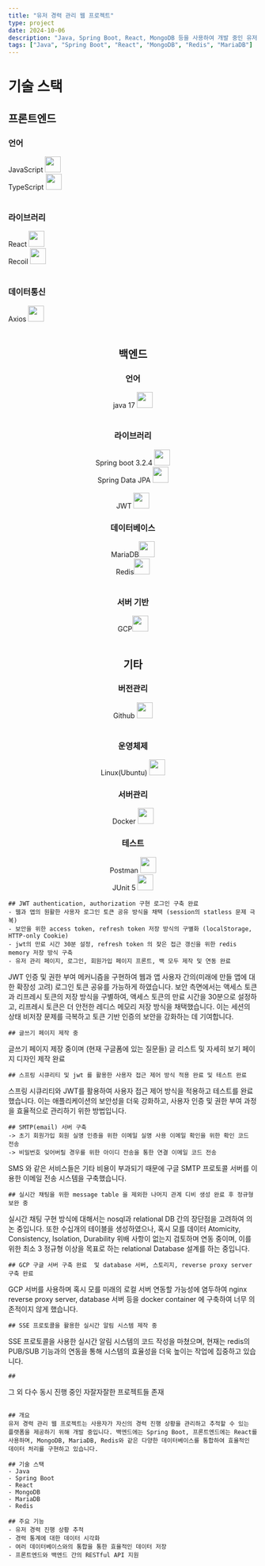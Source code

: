 ```yaml
---
title: "유저 경력 관리 웹 프로젝트"
type: project
date: 2024-10-06
description: "Java, Spring Boot, React, MongoDB 등을 사용하여 개발 중인 유저 경력 관리 웹 프로젝트입니다."
tags: ["Java", "Spring Boot", "React", "MongoDB", "Redis", "MariaDB"]
---
```


<div>
    <h1>기술 스택</h1>
    <h2>프론트엔드</h2>
    <h3>언어</h3>
    JavaScript <img src="https://image.wanted.co.kr/optimize?src=https://static.codenary.co.kr/framework_logo/javascript.png&w=720&q=90" width = '32px' height='32px'><br>
    TypeScript <img src="https://image.wanted.co.kr/optimize?src=https://static.codenary.co.kr/framework_logo/typescript.png&w=720&q=90" width="32px" height = "32px"><br><br>
    <h3>라이브러리</h3>
    React <img src="https://image.wanted.co.kr/optimize?src=https://static.codenary.co.kr/framework_logo/reactjs.png&w=720&q=90" width = '32px' height='32px'><br>
    Recoil <img src="https://image.wanted.co.kr/optimize?src=https://static.codenary.co.kr/framework_logo/recoil.png&w=720&q=90" width = '32px' height='32px'><br><br>
    <h3>데이터통신</h3>
    Axios <img src="https://blog.kakaocdn.net/dn/yx608/btqF3Gtw2U6/942Qv3pHCRUhfj2RF66Hxk/img.png" width = '32px' height='32px'><br><br>
</div>

<center>
    <h2>백엔드</h2>
    <h3>언어</h3>
    java 17 <img src="https://logowik.com/content/uploads/images/731_java.jpg" width='32px' height='32px'> <br><br>
    <h3>라이브러리</h3>
    Spring boot 3.2.4 <img src="https://image.wanted.co.kr/optimize?src=https://static.codenary.co.kr/framework_logo/spring.png&w=720&q=90" width = '32' height = '32'><br>
    Spring Data JPA <img src="https://blog.retrotv.dev/content/images/2022/08/spring-data-logo.png" width='32' height='32'/><br><br>
    JWT <img src="https://cdn.worldvectorlogo.com/logos/jwt-3.svg" width = '32' height = '32'/><br>
    <h3>데이터베이스</h3>
    MariaDB<img src="https://image.wanted.co.kr/optimize?src=https://static.codenary.co.kr/framework_logo/awsmariadb.png&w=150&q=90" width = '32' height = '32'/><br>
    Redis<img src="https://image.wanted.co.kr/optimize?src=https://static.codenary.co.kr/framework_logo/redis.png&w=150&q=90" width = '32' height = '32'/><br><br>
    <h3>서버 기반</h3>
    GCP<img src="https://cyclr.com/wp-content/uploads/2022/05/ext-2.png" width = '32' height = '32'/><br><br>
</center>

<center>
    <h2>기타</h2>
    <h3>버전관리</h3>
    Github <img src="https://upload.wikimedia.org/wikipedia/commons/c/c2/GitHub_Invertocat_Logo.svg" width = '32' height = '32'/><br><br>
    <h3>운영체제</h3>
    Linux(Ubuntu) <img src="https://i.namu.wiki/i/dtAcheXR2vN0JVNQ7mXFsIx_ciRBGYu-DJBnBwtJOV8r_-Y_sDTtyt67TGEFlh_pYjMm3da0qxXpUq4ehtgUcA.svg" width = '32' height = '32'/>
    <h3>서버관리</h3>
    Docker <img src="https://blog.kakaocdn.net/dn/bfqk0W/btsrDfiXt8f/Z4I2xyUAo80onGkNtxqfk0/img.webp" width = '32' height = '32'/>
    <h3>테스트</h3>
    Postman <img src="https://encrypted-tbn0.gstatic.com/images?q=tbn:ANd9GcSgPT5cgE3Wofm3b-FoCwySaAZ6iL3uYkeuOrB-WKJSTg&s" width = '32' height = '32'/><br>
    JUnit 5 <img src="https://blog.kakaocdn.net/dn/N9nlJ/btrmSxa0CyX/xRAX5RqQAABDEQzavCujN0/img.png" width = '32' height = '32'/>
</center>

```text
## JWT authentication, authorization 구현 로그인 구축 완료
- 웹과 앱의 원활한 사용자 로그인 토큰 공유 방식을 채택 (session의 statless 문제 극복)
- 보안을 위한 access token, refresh token 저장 방식의 구별화 (localStorage, HTTP-only Cookie)
- jwt의 만료 시간 30분 설정, refresh token 의 잦은 접근 갱신을 위한 redis memory 저장 방식 구축
- 유저 관리 페이지, 로그인, 회원가입 페이지 프론트, 백 모두 제작 및 연동 완료
```
JWT 인증 및 권한 부여 메커니즘을 구현하여 웹과 앱 사용자 간의(미래에 만들 앱에 대한 확장성 고려)
 로그인 토큰 공유를 가능하게 하였습니다. 보안 측면에서는 액세스 토큰과 리프레시 토큰의 저장 방식을 
 구별하여, 액세스 토큰의 만료 시간을 30분으로 설정하고, 리프레시 토큰은 더 안전한 레디스 
 메모리 저장 방식을 채택했습니다. 이는 세션의 상태 비저장 문제를 극복하고 
 토큰 기반 인증의 보안을 강화하는 데 기여합니다.
```
## 글쓰기 페이지 제작 중
```
글쓰기 페이지 제장 중이며 (현재 구글폼에 있는 질문들)
글 리스트 및 자세히 보기 페이지 디자인 제작 완료
```
## 스프링 시큐리티 및 jwt 를 활용한 사용자 접근 제어 방식 적용 완료 및 테스트 완료 
```
스프링 시큐리티와 JWT를 활용하여 사용자 접근 제어 방식을 적용하고 테스트를 완료했습니다.
이는 애플리케이션의 보안성을 더욱 강화하고, 사용자 인증 및 권한 부여 과정을 효율적으로 
관리하기 위한 방법입니다.
```
## SMTP(email) 서버 구축
-> 초기 회원가입 회원 실명 인증을 위한 이메일 실명 사용 이메일 확인을 위한 확인 코드 전송
-> 비밀번호 잊어버릴 경우를 위한 아이디 전송을 통한 연결 이메일 코드 전송
```
SMS 와 같은 서비스들은 기타 비용이 부과되기 때문에 구글 SMTP 프로토콜 서버를 이용한 
이메일 전송 시스템을 구축했습니다. 
```
## 실시간 채팅을 위한 message table 을 제외한 나머지 관계 디비 생성 완료 후 정규형 보완 중
```
실시간 채팅 구현 방식에 대해서는 nosql과 relational DB 간의 장단점을 고려하여 의논 중입니다.
또한 수십개의 테이블을 생성하였으나, 혹시 모를 데이터 Atomicity, Consistency, Isolation, 
Durability 위배 사항이 없는지 검토하며 연동 중이며, 이를 위한 최소 3 정규형 이상을 목표로
하는 relational Database 설계를 하는 중입니다.
```
## GCP 구글 서버 구축 완료  및 database 서버, 스토리지, reverse proxy server 구축 완료
```
GCP 서버를 사용하며 혹시 모를 미래의 로컬 서버 연동할 가능성에 염두하여 nginx reverse proxy
server, database 서버 등을 docker container 에 구축하여 너무 의존적이지 않게 했습니다.
```
## SSE 프로토콜을 활용한 실시간 알림 시스템 제작 중
```
 SSE 프로토콜을 사용한 실시간 알림 시스템의 코드 작성을 마쳤으며, 현재는 redis의 PUB/SUB 기능과의 연동을 통해 시스템의 효율성을 더욱 높이는 작업에 집중하고 있습니다.
```
##
```
그 외 다수 동시 진행 중인 자잘자잘한 프로젝트들 존재
```

## 개요
유저 경력 관리 웹 프로젝트는 사용자가 자신의 경력 진행 상황을 관리하고 추적할 수 있는 플랫폼을 제공하기 위해 개발 중입니다. 백엔드에는 Spring Boot, 프론트엔드에는 React를 사용하며, MongoDB, MariaDB, Redis와 같은 다양한 데이터베이스를 통합하여 효율적인 데이터 처리를 구현하고 있습니다.

## 기술 스택
- Java
- Spring Boot
- React
- MongoDB
- MariaDB
- Redis

## 주요 기능
- 유저 경력 진행 상황 추적
- 경력 통계에 대한 데이터 시각화
- 여러 데이터베이스와의 통합을 통한 효율적인 데이터 저장
- 프론트엔드와 백엔드 간의 RESTful API 지원
